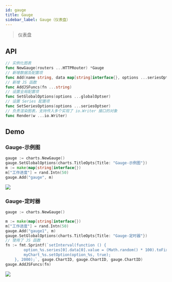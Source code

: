 ```yaml
---
id: gauge
title: Gauge
sidebar_label: Gauge（仪表盘）
---
```


> 仪表盘

## API
```go
// 实例化图表
func NewGauge(routers ...HTTPRouter) *Gauge
// 新增数据及配置项
func Add(name string, data map[string]interface{}, options ...seriesOptser) *Gauge
// 新增 JS 函数
func AddJSFuncs(fn ...string)
// 设置全局配置项
func SetGlobalOptions(options ...globalOptser)
// 设置 Series 配置项
func SetSeriesOptions(options ...seriesOptser)
// 负责渲染图表，支持传入多个实现了 io.Writer 接口的对象
func Render(w ...io.Writer)
```

## Demo

### Gauge-示例图
```go
gauge := charts.NewGauge()
gauge.SetGlobalOptions(charts.TitleOpts{Title: "Gauge-示例图"})
m := make(map[string]interface{})
m["工作进度"] = rand.Intn(50)
gauge.Add("gauge", m)
```
![](https://user-images.githubusercontent.com/19553554/52332988-0b243180-2a37-11e9-9db8-eb6b8c86a0de.png)


### Gauge-定时器
```go
gauge := charts.NewGauge()

m := make(map[string]interface{})
m["工作进度"] = rand.Intn(50)
gauge.Add("gauge1", m)
gauge.SetGlobalOptions(charts.TitleOpts{Title: "Gauge-定时器"})
// 使用了 JS 函数
fn := fmt.Sprintf(`setInterval(function () {
        option_%s.series[0].data[0].value = (Math.random() * 100).toFixed(2) - 0;
        myChart_%s.setOption(option_%s, true);
    }, 2000);`, gauge.ChartID, gauge.ChartID, gauge.ChartID)
gauge.AddJSFuncs(fn)
```
![](https://user-images.githubusercontent.com/19553554/52333017-24c57900-2a37-11e9-8027-c7a623932dd4.gif)
